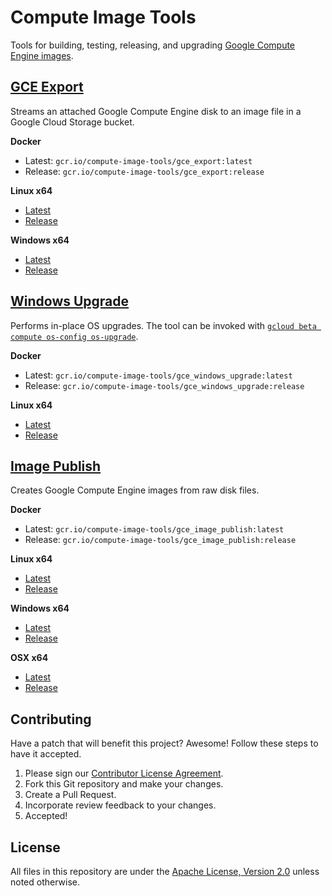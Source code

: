 # Compute Image Tools

Tools for building, testing, releasing, and upgrading
[Google Compute Engine images](https://cloud.google.com/compute/docs/images).

## [GCE Export](cli_tools/gce_export)

Streams an attached Google Compute Engine disk to an image file in a Google
Cloud Storage bucket.

**Docker**

- Latest: `gcr.io/compute-image-tools/gce_export:latest`
- Release: `gcr.io/compute-image-tools/gce_export:release`

**Linux x64**

- [Latest](https://storage.googleapis.com/compute-image-tools/latest/linux/gce_export)
- [Release](https://storage.googleapis.com/compute-image-tools/release/linux/gce_export)

**Windows x64**

- [Latest](https://storage.googleapis.com/compute-image-tools/latest/windows/gce_export.exe)
- [Release](https://storage.googleapis.com/compute-image-tools/release/windows/gce_export.exe)

## [Windows Upgrade](cli_tools/gce_windows_upgrade)

Performs in-place OS upgrades. The tool can be invoked
with [`gcloud beta compute os-config os-upgrade`](https://cloud.google.com/sdk/gcloud/reference/beta/compute/os-config/os-upgrade).


**Docker**

- Latest: `gcr.io/compute-image-tools/gce_windows_upgrade:latest`
- Release: `gcr.io/compute-image-tools/gce_windows_upgrade:release`

**Linux x64**

- [Latest](https://storage.googleapis.com/compute-image-tools/latest/linux/gce_windows_upgrade)
- [Release](https://storage.googleapis.com/compute-image-tools/release/linux/gce_windows_upgrade)


## [Image Publish](cli_tools/gce_image_publish)

Creates Google Compute Engine images from raw disk files.

**Docker**

- Latest: `gcr.io/compute-image-tools/gce_image_publish:latest`
- Release: `gcr.io/compute-image-tools/gce_image_publish:release`

**Linux x64**

- [Latest](https://storage.googleapis.com/compute-image-tools/latest/linux/gce_image_publish)
- [Release](https://storage.googleapis.com/compute-image-tools/release/linux/gce_image_publish)

**Windows x64**

- [Latest](https://storage.googleapis.com/compute-image-tools/latest/windows/gce_image_publish.exe)
- [Release](https://storage.googleapis.com/compute-image-tools/release/windows/gce_image_publish.exe)

**OSX x64**

- [Latest](https://storage.googleapis.com/compute-image-tools/latest/darwin/gce_image_publish)
- [Release](https://storage.googleapis.com/compute-image-tools/release/darwin/gce_image_publish)



## Contributing

Have a patch that will benefit this project? Awesome! Follow these steps to have
it accepted.

1.  Please sign our [Contributor License Agreement](CONTRIBUTING.md).
1.  Fork this Git repository and make your changes.
1.  Create a Pull Request.
1.  Incorporate review feedback to your changes.
1.  Accepted!

## License

All files in this repository are under the
[Apache License, Version 2.0](LICENSE) unless noted otherwise.
